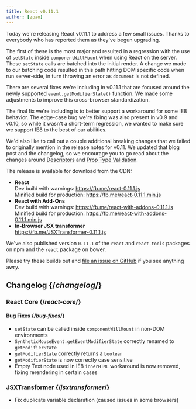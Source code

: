 ```yaml
---
title: React v0.11.1
author: [zpao]
---
```


Today we're releasing React v0.11.1 to address a few small issues. Thanks to everybody who has reported them as they've begun upgrading.

The first of these is the most major and resulted in a regression with the use of `setState` inside `componentWillMount` when using React on the server. These `setState` calls are batched into the initial render. A change we made to our batching code resulted in this path hitting DOM specific code when run server-side, in turn throwing an error as `document` is not defined.

There are several fixes we're including in v0.11.1 that are focused around the newly supported `event.getModifierState()` function. We made some adjustments to improve this cross-browser standardization.

The final fix we're including is to better support a workaround for some IE8 behavior. The edge-case bug we're fixing was also present in v0.9 and v0.10, so while it wasn't a short-term regression, we wanted to make sure we support IE8 to the best of our abilities.

We'd also like to call out a couple additional breaking changes that we failed to originally mention in the release notes for v0.11. We updated that blog post and the changelog, so we encourage you to go read about the changes around [Descriptors](/blog/2014/07/17/react-v0.11.html#descriptors) and [Prop Type Validation](/blog/2014/07/17/react-v0.11.html#prop-type-validation).

The release is available for download from the CDN:

- **React**  
  Dev build with warnings: https://fb.me/react-0.11.1.js  
  Minified build for production: https://fb.me/react-0.11.1.min.js
- **React with Add-Ons**  
  Dev build with warnings: https://fb.me/react-with-addons-0.11.1.js  
  Minified build for production: https://fb.me/react-with-addons-0.11.1.min.js
- **In-Browser JSX transformer**  
  https://fb.me/JSXTransformer-0.11.1.js

We've also published version `0.11.1` of the `react` and `react-tools` packages on npm and the `react` package on bower.

Please try these builds out and [file an issue on GitHub](https://github.com/facebook/react/issues/new) if you see anything awry.

## Changelog {/*changelog*/}

### React Core {/*react-core*/}

#### Bug Fixes {/*bug-fixes*/}

- `setState` can be called inside `componentWillMount` in non-DOM environments
- `SyntheticMouseEvent.getEventModifierState` correctly renamed to `getModifierState`
- `getModifierState` correctly returns a `boolean`
- `getModifierState` is now correctly case sensitive
- Empty Text node used in IE8 `innerHTML` workaround is now removed, fixing rerendering in certain cases

### JSXTransformer {/*jsxtransformer*/}

- Fix duplicate variable declaration (caused issues in some browsers)
